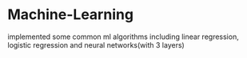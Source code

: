 # Machine-Learning
implemented some common ml algorithms including linear regression, logistic regression and neural networks(with 3 layers)
